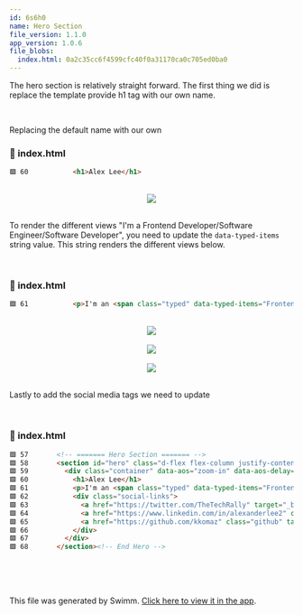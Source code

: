 ```yaml
---
id: 6s6h0
name: Hero Section
file_version: 1.1.0
app_version: 1.0.6
file_blobs:
  index.html: 0a2c35cc6f4599cfc40f0a31170ca0c705ed0ba0
---
```


The hero section is relatively straight forward. The first thing we did is replace the template provide h1 tag with our own name.

<br/>

Replacing the default name with our own
<!-- NOTE-swimm-snippet: the lines below link your snippet to Swimm -->
### 📄 index.html
```html
🟩 60           <h1>Alex Lee</h1>
```

<br/>

<div align="center"><img src="https://firebasestorage.googleapis.com/v0/b/swimmio-content/o/repositories%2FZ2l0aHViJTNBJTNBbXktcG9ydGZvbGlvLWNvdXJzZSUzQSUzQWtrb21heg%3D%3D%2F0c7766bd-3ced-4809-91d9-a439914f00d8.png?alt=media&token=56b1d00f-9542-42c5-abe6-b33209acbcfe" style="width:'25%'"/></div>

<br/>

To render the different views "I'm a Frontend Developer/Software Engineer/Software Developer", you need to update the `data-typed-items` string value. This string renders the different views below.

<br/>


<!-- NOTE-swimm-snippet: the lines below link your snippet to Swimm -->
### 📄 index.html
```html
🟩 61           <p>I'm an <span class="typed" data-typed-items="Frontend Developer, Software Engineer, Software Developer"></span></p>
```

<br/>

<div align="center"><img src="https://firebasestorage.googleapis.com/v0/b/swimmio-content/o/repositories%2FZ2l0aHViJTNBJTNBbXktcG9ydGZvbGlvLWNvdXJzZSUzQSUzQWtrb21heg%3D%3D%2Fad3ef29c-a6b6-475c-a8fe-f8ac9ef02e1a.png?alt=media&token=fa607209-cb69-4fdc-b5f8-f6555c2c118b" style="width:'50%'"/></div>

<br/>

<div align="center"><img src="https://firebasestorage.googleapis.com/v0/b/swimmio-content/o/repositories%2FZ2l0aHViJTNBJTNBbXktcG9ydGZvbGlvLWNvdXJzZSUzQSUzQWtrb21heg%3D%3D%2Ff229b54b-5043-4bc7-8ef6-f5f6c4942835.png?alt=media&token=f3720eda-2ace-4265-8443-74a40c9c2f2d" style="width:'50%'"/></div>

<br/>

<div align="center"><img src="https://firebasestorage.googleapis.com/v0/b/swimmio-content/o/repositories%2FZ2l0aHViJTNBJTNBbXktcG9ydGZvbGlvLWNvdXJzZSUzQSUzQWtrb21heg%3D%3D%2F7d5da883-335f-4725-9d43-fa1cd6d12ae4.png?alt=media&token=40fb73c3-b2e0-419f-a606-f876e8cf088b" style="width:'50%'"/></div>

<br/>

Lastly to add the social media tags we need to update

<br/>


<!-- NOTE-swimm-snippet: the lines below link your snippet to Swimm -->
### 📄 index.html
```html
🟩 57       <!-- ======= Hero Section ======= -->
🟩 58       <section id="hero" class="d-flex flex-column justify-content-center">
🟩 59         <div class="container" data-aos="zoom-in" data-aos-delay="100">
🟩 60           <h1>Alex Lee</h1>
🟩 61           <p>I'm an <span class="typed" data-typed-items="Frontend Developer, Software Engineer, Software Developer"></span></p>
🟩 62           <div class="social-links">
🟩 63             <a href="https://twitter.com/TheTechRally" target="_blank" class="twitter"><i class="bx bxl-twitter"></i></a>
🟩 64             <a href="https://www.linkedin.com/in/alexanderlee2" class="linkedin" target="_blank"><i class="bx bxl-linkedin"></i></a>
🟩 65             <a href="https://github.com/kkomaz" class="github" target="_blank"><i class="bx bxl-github"></i></a>
🟩 66           </div>
🟩 67         </div>
🟩 68       </section><!-- End Hero -->
```

<br/>

<br/>

<br/>

This file was generated by Swimm. [Click here to view it in the app](https://app.swimm.io/repos/Z2l0aHViJTNBJTNBbXktcG9ydGZvbGlvLWNvdXJzZSUzQSUzQWtrb21heg==/docs/6s6h0).
